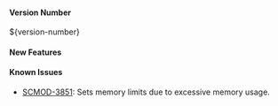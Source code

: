 
#### Version Number
${version-number}

#### New Features

#### Known Issues
- [SCMOD-3851](https://jira.autonomy.com/browse/SCMOD-3851): Sets memory limits due to excessive memory usage.
